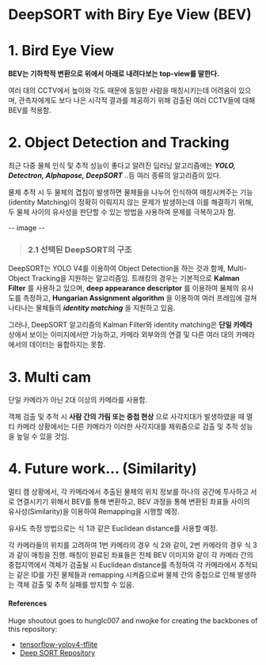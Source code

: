 DeepSORT with Biry Eye View (BEV)
 ====================
 # 1. Bird Eye View
  __BEV는 기하학적 변환으로 위에서 아래로 내려다보는 top-view를 말한다.__
  
  여러 대의 CCTV에서 높이와 각도 때문에 동일한 사람을 매칭시키는데 어려움이 있으며, 관측자에게도 보다 나은 시각적 결과를 제공하기 위해 검출된 여러 CCTV들에 대해 BEV를 적용함.
 

# 2. Object Detection and Tracking
  최근 다중 물체 인식 및 추적 성능이 좋다고 알려진 딥러닝 알고리즘에는 __*YOLO, Detectron, Alphapose, DeepSORT*__ ..등 여러 종류의 알고리즘이 있다.
  
  물체 추적 시 두 물체의 겹침이 발생하면 물체들을 나누어 인식하여 매칭시켜주는 기능(identity Matching)이 정확히 이뤄지지 않는 문제가 발생하는데 이를 해결하기 위해, 두 물체 사이의 유사성을 판단할 수 있는 방법을 사용하여 문제를 극복하고자 함.
  
  -- image --
  
> ### 2.1 선택된 DeepSORT의 구조
  DeepSORT는 YOLO V4를 이용하여 Object Detection을 하는 것과 함께, Multi-Object Tracking을 지원하는 알고리즘임. 트래킹의 경우는 기본적으로 __Kalman Filter__ 를 사용하고 있으며, __deep appearance descriptor__ 를 이용하여 물체의 유사도를 측정하고, __Hungarian Assignment algorithm__ 을 이용하여 여러 프레임에 걸쳐 나타나는 물체들의 __*identity matching*__ 을 지원하고 있음.
  
  그러나, DeepSORT 알고리즘의 Kalman Filter와 identity matching은 __단일 카메라__ 상에서 보이는 이미지에서만 가능하고, 카메라 외부와의 연결 및 다른 여러 대의 카메라에서의 데이터는 융합하지는 못함.
  
# 3. Multi cam
  단일 카메라가 아닌 2대 이상의 카메라를 사용함.
  
  객체 검출 및 추적 시 __사람 간의 가림 또는 중첩 현상__ 으로 사각지대가 발생하였을 때 멀티 카메라 상황에서는 다른 카메라가 이러한 사각지대를 채워줌으로 검출 및 추적 성능을 높일 수 있을 것임.
   
   
# 4. Future work... (Similarity)
  멀티 캠 상황에서, 각 카메라에서 추출된 물체의 위치 정보를 하나의 공간에 투사하고 서로 연결시키기 위해서 BEV를 통해 변환하고, BEV 과정을 통해 변환된 좌표들 사이의 유사성(Similarity)을 이용하여 Remapping을 시행할 예정.
  
  유사도 측정 방법으로는 식 1과 같은 Euclidean distance를 사용할 예정.
  
  각 카메라들의 위치를 고려하여 1번 카메라의 경우 식 2와 같이, 2번 카메라의 경우 식 3과 같이 매칭을 진행. 매칭이 완료된 좌표들은 전체 BEV 이미지와 같이 각 카메라 간의 중첩지역에서 객체가 검출될 시 Euclidean distance를 측정하여 각 카메라에서 추적되는 같은 ID를 가진 물체들과 remapping 시켜줌으로써 물체 간의 중첩으로 인해 발생하는 객체 검출 및 추적 실패를 방지할 수 있음.


#### References  

   Huge shoutout goes to hunglc007 and nwojke for creating the backbones of this repository:
  * [tensorflow-yolov4-tflite](https://github.com/hunglc007/tensorflow-yolov4-tflite)
  * [Deep SORT Repository](https://github.com/nwojke/deep_sort)

